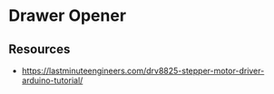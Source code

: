 # Drawer Opener


## Resources

- https://lastminuteengineers.com/drv8825-stepper-motor-driver-arduino-tutorial/
